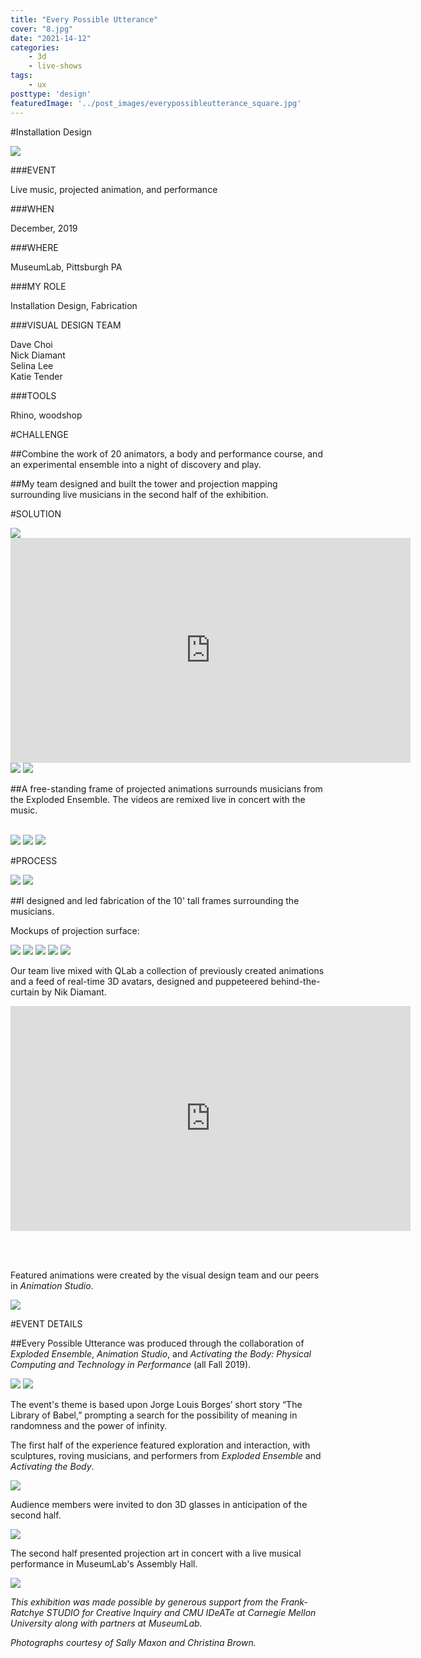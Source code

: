 ```yaml
---
title: "Every Possible Utterance"
cover: "8.jpg"
date: "2021-14-12"
categories:
    - 3d
    - live-shows
tags:
    - ux
posttype: 'design'
featuredImage: '../post_images/everypossibleutterance_square.jpg'
---
```


#Installation Design

<cover-img>

<img src="../post_images/everypossibleutterance/overview.jpg">

</cover-img>

<design-meta>

###EVENT

Live music, projected animation, and performance 

###WHEN

December, 2019

###WHERE

MuseumLab, Pittsburgh PA

###MY ROLE

Installation Design, Fabrication

###VISUAL DESIGN TEAM

Dave Choi\
Nick Diamant\
Selina Lee\
Katie Tender

###TOOLS

Rhino, woodshop

</design-meta>

<grid-container>

#CHALLENGE

##Combine the work of 20 animators, a body and performance course, and an experimental ensemble into a night of discovery and play.

##My team designed and built the tower and projection mapping surrounding live musicians in the second half of the exhibition.

#SOLUTION

<img src="../post_images/everypossibleutterance/overview2.jpg">

<iframe title="vimeo-player" src="https://player.vimeo.com/video/588497528?h=4aa4a66aa2" width="640" height="360" frameborder="0" allowfullscreen></iframe>

<img src="../post_images/everypossibleutterance/audience1.jpg">

<img src="../post_images/everypossibleutterance/musician1.jpg">

<br>

##A free-standing frame of projected animations surrounds musicians from the Exploded Ensemble. The videos are remixed live in concert with the music.

<br>

<img src="../post_images/everypossibleutterance/overview3.jpg">

<img src="../post_images/everypossibleutterance/red.jpg">

<img src="../post_images/everypossibleutterance/purple.jpg">

#PROCESS

<img src="../post_images/everypossibleutterance/visitor-flow.jpg">

<img src="../post_images/everypossibleutterance/visitor-flow-map.jpg">


##I designed and led fabrication of the 10' tall frames surrounding the musicians.

Mockups of projection surface:

<img src="../post_images/everypossibleutterance/assembly-hall-mockup.jpg">

<img src="../post_images/everypossibleutterance/musician-closeup.jpg">

<img src="../post_images/everypossibleutterance/render_combined.jpg">

<img src="../post_images/everypossibleutterance/projectors-mockup.jpg">

<img src="../post_images/everypossibleutterance/limbo-excerpt.gif">

Our team live mixed with QLab a collection of previously created animations and a feed of real-time 3D avatars, designed and puppeteered behind-the-curtain by Nik Diamant.

<iframe title="vimeo-player" src="https://player.vimeo.com/video/588493208?h=7f2d47b5e9" width="640" height="360" frameborder="0" allowfullscreen></iframe>

<br><br>



<!-- <img src="../post_images/everypossibleutterance/circles.jpg">

<img src="../post_images/everypossibleutterance/nick.jpg"> -->

Featured animations were created by the visual design team and our peers in *Animation Studio*.

<img src="../post_images/everypossibleutterance/visitor-flow-map-photos.jpg">

#EVENT DETAILS

##Every Possible Utterance was produced through the collaboration of *Exploded Ensemble*, *Animation Studio*, and *Activating the Body: Physical Computing and Technology in Performance* (all Fall 2019).

<img src="../post_images/everypossibleutterance/epu1.jpg">

<img src="../post_images/everypossibleutterance/epu2.jpg">

The event's theme is based upon Jorge Louis Borges’ short story “The Library of Babel,” prompting a search for the possibility of meaning in randomness and the power of infinity.

The first half of the experience featured exploration and interaction, with sculptures, roving musicians, and performers from *Exploded Ensemble* and *Activating the Body*.

<img src="../post_images/everypossibleutterance/epu3.jpg">

Audience members were invited to don 3D glasses in anticipation of the second half.

<img src="../post_images/everypossibleutterance/playbill.jpg">

The second half presented projection art in concert with a live musical performance in MuseumLab's Assembly Hall.

<img src="../post_images/everypossibleutterance/halo.jpg">

*This exhibition was made possible by generous support from the Frank-Ratchye STUDIO for Creative Inquiry and CMU IDeATe at Carnegie Mellon University along with partners at MuseumLab.*

*Photographs courtesy of Sally Maxon and Christina Brown.*

</grid-container>